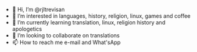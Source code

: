 - 👋 Hi, I’m @rjltrevisan
- 👀 I’m interested in languages, history, religion, linux, games and coffee
- 🌱 I’m currently learning translation, linux, religion history and apologetics
- 💞️ I’m looking to collaborate on translations
- 📫 How to reach me e-mail and What'sApp

<!---
rjltrevisan/rjltrevisan is a ✨ special ✨ repository because its `README.md` (this file) appears on your GitHub profile.
You can click the Preview link to take a look at your changes.
--->
